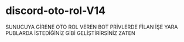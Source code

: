 # discord-oto-rol-V14
SUNUCUYA GİRENE OTO ROL VEREN BOT PRİVLERDE FİLAN İŞE YARA PUBLARDA
İSTEDİĞİNİZ GİBİ GELİŞTİRİRSİNİZ ZATEN
